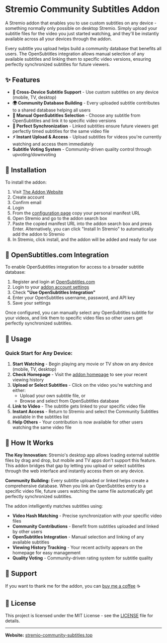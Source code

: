 # Stremio Community Subtitles Addon

A Stremio addon that enables you to use custom subtitles on any device - something normally only possible on desktop Stremio. Simply upload your subtitle files for the video you just started watching, and they'll be instantly available across all your devices through the addon.

Every subtitle you upload helps build a community database that benefits all users. The OpenSubtitles integration allows manual selection of any available subtitles and linking them to specific video versions, ensuring perfectly synchronized subtitles for future viewers.

## ✨ Features

- **📱 Cross-Device Subtitle Support** - Use custom subtitles on any device (mobile, TV, desktop)
- **🌍 Community Database Building** - Every uploaded subtitle contributes to a shared database helping all users
- **🎯 Manual OpenSubtitles Selection** - Choose any subtitle from OpenSubtitles and link it to specific video versions
- **🔗 Perfect Synchronization** - Linked subtitles ensure future viewers get perfectly timed subtitles for the same video file
- **⚡ Instant Upload & Access** - Upload subtitles for videos you're currently watching and access them immediately
- **Subtitle Voting System** - Community-driven quality control through upvoting/downvoting

## 🚀 Installation

To install the addon:

1. Visit [The Addon Website](https://stremio-community-subtitles.top) 
2. Create account
3. Confirm email
4. Login
5. From the [configuration page](https://stremio-community-subtitles.top/configure) copy your personal manifest URL
6. Open Stremio and go to the addon search box
7. Paste the copied manifest URL into the addon search box and press Enter. Alternatively, you can click "Install In Stremio" to automatically add the addon to Stremio
8. In Stremio, click install, and the addon will be added and ready for use

## 🔧 OpenSubtitles.com Integration

To enable OpenSubtitles integration for access to a broader subtitle database:

1. Register and login at [OpenSubtitles.com](https://www.opensubtitles.com/)
2. Login to your [addon account settings](https://stremio-community-subtitles.top/account)
3. Check **"Use OpenSubtitles Integration"**
4. Enter your OpenSubtitles username, password, and API key
5. Save your settings

Once configured, you can manually select any OpenSubtitles subtitle for your videos, and link them to specific video files so other users get perfectly synchronized subtitles.

## 📱 Usage

### Quick Start for Any Device:
1. **Start Watching** - Begin playing any movie or TV show on any device (mobile, TV, desktop)
2. **Check Homepage** - Visit the [addon homepage](https://stremio-community-subtitles.top) to see your recent viewing history
3. **Upload or Select Subtitles** - Click on the video you're watching and either:
   - Upload your own subtitle file, or
   - Browse and select from OpenSubtitles database
4. **Link to Video** - The subtitle gets linked to your specific video file
5. **Instant Access** - Return to Stremio and select the Community Subtitles available in the subtitles list
6. **Help Others** - Your contribution is now available for other users watching the same video file

## 🎯 How It Works

**The Key Innovation:** Stremio's desktop app allows loading external subtitle files by drag and drop, but mobile and TV apps don't support this feature. This addon bridges that gap by letting you upload or select subtitles through the web interface and instantly access them on any device.

**Community Building:** Every subtitle uploaded or linked helps create a comprehensive database. When you link an OpenSubtitles entry to a specific video file, future users watching the same file automatically get perfectly synchronized subtitles.

The addon intelligently matches subtitles using:
- **Video Hash Matching** - Precise synchronization with your specific video files
- **Community Contributions** - Benefit from subtitles uploaded and linked by other users
- **OpenSubtitles Integration** - Manual selection and linking of any available subtitles
- **Viewing History Tracking** - Your recent activity appears on the homepage for easy management
- **Quality Voting** - Community-driven rating system for subtitle quality

## 🤝 Support

If you want to thank me for the addon, you can [buy me a coffee](https://buycoffee.to/skoruppa) ☕

## 📄 License

This project is licensed under the MIT License - see the [LICENSE](LICENSE) file for details.

---

**Website:** [stremio-community-subtitles.top](https://stremio-community-subtitles.top)
